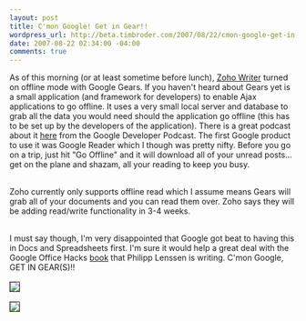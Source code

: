 ```yaml
--- 
layout: post
title: C'mon Google! Get in Gear!!
wordpress_url: http://beta.timbroder.com/2007/08/22/cmon-google-get-in-gear/
date: 2007-08-22 02:34:00 -04:00
comments: true
---
```

As of this morning (or at least sometime before lunch), <a href="http://writer.zoho.com/index.do">Zoho Writer</a> turned on offline mode with Google Gears. If you haven't heard about Gears yet is a small application (and framework for developers) to enable Ajax applications to go offline. It uses a very small local server and database to grab all the data you would need should the application go offline (this has to be set up by the developers of the application).  There is a great podcast about it <a href="http://google-code-updates.blogspot.com/2007/06/google-developer-podcast-episode-three.html">here</a> from the Google Developer Podcast.  The first Google product to use it was Google Reader which I though was pretty nifty. Before you go on a trip, just hit "Go Offline" and it will download all of your unread posts... get on the plane and shazam, all your reading to keep you busy.<br /><br /> 

Zoho currently only supports offline read which I assume means Gears will grab all of your documents and you can read them over. Zoho says they will be adding read/write functionality in 3-4 weeks.<br /><br />

I must say though, I'm very disappointed that Google got beat to having this in Docs and Spreadsheets first. I'm sure it would help a great deal with the Google Office Hacks <a href="http://blogoscoped.com/archive/2007-08-08-n90.html">book</a> that Philipp Lenssen is writing. C'mon Google, GET IN GEAR(S)!!
<br /><br />
<img src="http://lh6.google.com/timothy.broder/RsugnJE6BMI/AAAAAAAAKmo/W349O0lJ6LU/s400/zoho_gears1.jpg?imgdl=1" border="1"/><br /><br />
<img src="http://lh3.google.com/timothy.broder/RsugnZE6BNI/AAAAAAAAKmw/ts_cV14F9LI/s400/zoho_gears2.jpg?imgdl=1" border="1"/>
